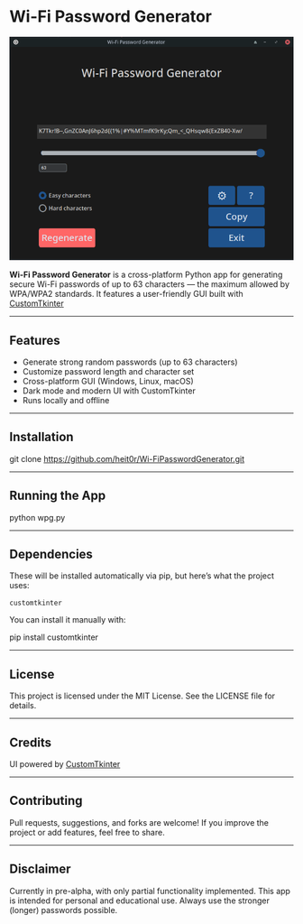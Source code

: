 # Wi-Fi Password Generator

![screenshot](assets/screenshot.png)

**Wi-Fi Password Generator** is a cross-platform Python app for generating secure Wi-Fi passwords of up to 63 characters — the maximum allowed by WPA/WPA2 standards. It features a user-friendly GUI built with [CustomTkinter](https://github.com/TomSchimansky/CustomTkinter)

<!-- , and can optionally generate a QR code for easy scanning and sharing. -->

---

## Features

- Generate strong random passwords (up to 63 characters)
- Customize password length and character set
- Cross-platform GUI (Windows, Linux, macOS)
- Dark mode and modern UI with CustomTkinter
- Runs locally and offline

<!-- - Optional QR code generation (scan to connect) -->
---

## Installation

<!-- You can install Wi-Fi Password Generator directly from **PyPI**: -->
<!---->
<!-- ```bash -->
<!-- pip install Wi-Fi Password Generator -->
<!-- ``` -->
<!---->
<!-- Or clone the repository manually: -->
git clone https://github.com/heit0r/Wi-FiPasswordGenerator.git
<!-- cd Wi-FiPasswordGenerator -->
<!-- pip install . -->

---

## Running the App

<!-- After installing, run the app using: -->
<!---->
<!-- wpg -->
<!---->
<!-- Or, if you cloned the repo manually: -->
<!---->
<!-- python -m wpg -->

python wpg.py

---

## Dependencies

These will be installed automatically via pip, but here’s what the project uses:

    customtkinter

You can install it manually with:

pip install customtkinter

<!-- ## Platform Notes -->
<!---->
<!-- ### Windows -->
<!---->
<!-- Just install Python from python.org, then run: -->
<!---->
<!-- pip install Wi-FiPasswordGenerator -->
<!-- Wi-FiPasswordGenerator -->
<!---->
<!---->
<!-- ### Linux -->
<!---->
<!-- Make sure python3 and pip are installed: -->
<!---->
<!-- sudo apt install python3 python3-pip  # Debian/Ubuntu -->
<!-- pip install Wi-FiPasswordGenerator -->
<!-- Wi-FiPasswordGenerator -->
<!---->
<!-- ### macOS -->
<!---->
<!-- Install Python via Homebrew or the official installer: -->
<!---->
<!-- brew install python -->
<!-- pip3 install Wi-FiPasswordGenerator -->
<!-- Wi-FiPasswordGenerator -->

---

## License

This project is licensed under the MIT License. See the LICENSE file for details.

---

## Credits

UI powered by [CustomTkinter](https://github.com/TomSchimansky/CustomTkinter)
    
<!-- QR code generation via qrcode (BSD License) -->

---

## Contributing

Pull requests, suggestions, and forks are welcome! If you improve the project or add features, feel free to share.

---

## Disclaimer

Currently in pre-alpha, with only partial functionality implemented. This app is intended for personal and educational use. Always use the stronger (longer) passwords possible.
